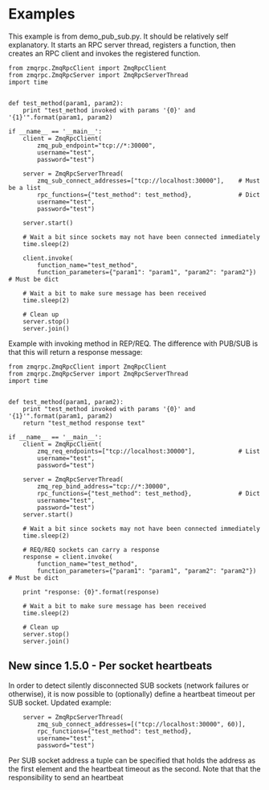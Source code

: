
# Examples

This example is from demo_pub_sub.py. It should be relatively
self explanatory.
It starts an RPC server thread, registers a function, then creates an RPC
client and invokes the registered function.

    from zmqrpc.ZmqRpcClient import ZmqRpcClient
    from zmqrpc.ZmqRpcServer import ZmqRpcServerThread
    import time
    
    
    def test_method(param1, param2):
        print "test_method invoked with params '{0}' and '{1}'".format(param1, param2)
    
    if __name__ == '__main__':
        client = ZmqRpcClient(
            zmq_pub_endpoint="tcp://*:30000",
            username="test",
            password="test")
    
        server = ZmqRpcServerThread(
            zmq_sub_connect_addresses=["tcp://localhost:30000"],    # Must be a list
            rpc_functions={"test_method": test_method},             # Dict
            username="test",
            password="test")
    
        server.start()
    
        # Wait a bit since sockets may not have been connected immediately
        time.sleep(2)
    
        client.invoke(
            function_name="test_method",
            function_parameters={"param1": "param1", "param2": "param2"})   # Must be dict
    
        # Wait a bit to make sure message has been received
        time.sleep(2)
    
        # Clean up
        server.stop()
        server.join()

Example with invoking method in REP/REQ.
The difference with PUB/SUB is that this will return a response message:

    from zmqrpc.ZmqRpcClient import ZmqRpcClient
    from zmqrpc.ZmqRpcServer import ZmqRpcServerThread
    import time
    
    
    def test_method(param1, param2):
        print "test_method invoked with params '{0}' and '{1}'".format(param1, param2)
        return "test_method response text"
    
    if __name__ == '__main__':
        client = ZmqRpcClient(
            zmq_req_endpoints=["tcp://localhost:30000"],            # List
            username="test",
            password="test")
    
        server = ZmqRpcServerThread(
            zmq_rep_bind_address="tcp://*:30000",
            rpc_functions={"test_method": test_method},             # Dict
            username="test",
            password="test")
        server.start()
    
        # Wait a bit since sockets may not have been connected immediately
        time.sleep(2)
    
        # REQ/REQ sockets can carry a response
        response = client.invoke(
            function_name="test_method",
            function_parameters={"param1": "param1", "param2": "param2"})   # Must be dict
    
        print "response: {0}".format(response)
    
        # Wait a bit to make sure message has been received
        time.sleep(2)
    
        # Clean up
        server.stop()
        server.join()

## New since 1.5.0 - Per socket heartbeats

In order to detect silently disconnected SUB sockets
(network failures or otherwise), it is now possible to (optionally) define a
heartbeat timeout per SUB socket.
Updated example:

        server = ZmqRpcServerThread(
            zmq_sub_connect_addresses=[("tcp://localhost:30000", 60)],
            rpc_functions={"test_method": test_method},
            username="test",
            password="test")

Per SUB socket address a tuple can be specified that holds the address as
the first element and the heartbeat timeout as the second.
Note that that the responsibility to send an heartbeat 
